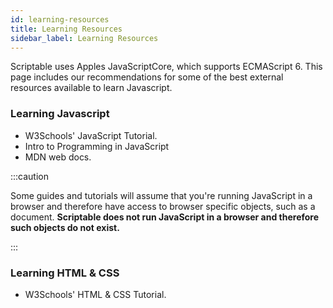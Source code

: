 ```yaml
---
id: learning-resources
title: Learning Resources
sidebar_label: Learning Resources
---
```

Scriptable uses Apples JavaScriptCore, which supports ECMAScript 6.
This page includes our recommendations for some of the best external resources available to learn Javascript.


### Learning Javascript
* W3Schools' JavaScript Tutorial.
* Intro to Programming in JavaScript
* MDN web docs.

:::caution

Some guides and tutorials will assume that you're running JavaScript in a browser and therefore have access to browser specific objects, such as a document. **Scriptable does not run JavaScript in a browser and therefore such objects do not exist.**

:::

### Learning HTML & CSS
* W3Schools' HTML & CSS Tutorial.




